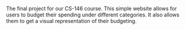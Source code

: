 The final project for our CS-146 course. 
This simple website allows for users to budget their spending under different categories. It also allows them to get a visual representation of their budgeting.
